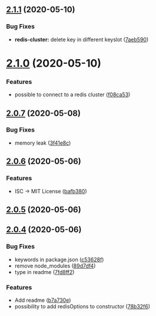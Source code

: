 ## [2.1.1](https://github.com/RedPillGroup/quidol-redis-cache/compare/v2.1.0...v2.1.1) (2020-05-10)


### Bug Fixes

* **redis-cluster:** delete key in different keyslot ([7aeb590](https://github.com/RedPillGroup/quidol-redis-cache/commit/7aeb5908e2a9700f4c81fece72adb93ad426f88d))



# [2.1.0](https://github.com/RedPillGroup/quidol-redis-cache/compare/v2.0.7...v2.1.0) (2020-05-10)


### Features

* possible to connect to a redis cluster ([f08ca53](https://github.com/RedPillGroup/quidol-redis-cache/commit/f08ca53ed9d4a6efabb0fc0a18b624fd56652bed))



## [2.0.7](https://github.com/RedPillGroup/quidol-redis-cache/compare/v2.0.6...v2.0.7) (2020-05-08)


### Bug Fixes

* memory leak ([3f41e8c](https://github.com/RedPillGroup/quidol-redis-cache/commit/3f41e8c22258d18bbbf0c5e8aa6477d252b81cb6))



## [2.0.6](https://github.com/RedPillGroup/quidol-redis-cache/compare/v2.0.5...v2.0.6) (2020-05-06)


### Features

* ISC -> MIT License ([bafb380](https://github.com/RedPillGroup/quidol-redis-cache/commit/bafb380635e80d49fa82a34b5eb406004ea0b7e0))



## [2.0.5](https://github.com/RedPillGroup/quidol-redis-cache/compare/v2.0.4...v2.0.5) (2020-05-06)



## [2.0.4](https://github.com/RedPillGroup/quidol-redis-cache/compare/78b32f66ad31da8f1d8036728d6eed00014c5e53...v2.0.4) (2020-05-06)


### Bug Fixes

* keywords in package.json ([c53628f](https://github.com/RedPillGroup/quidol-redis-cache/commit/c53628f477f56ca7af0b0b197d4c482589ec85b2))
* remove node_modules ([89d7df4](https://github.com/RedPillGroup/quidol-redis-cache/commit/89d7df405b6e2e6d73eeb36a74d376ca6e6b4104))
* type in readme ([7fd8ff2](https://github.com/RedPillGroup/quidol-redis-cache/commit/7fd8ff27daf7e745c909fdc92731abfd2112501a))


### Features

* Add readme ([b7a730e](https://github.com/RedPillGroup/quidol-redis-cache/commit/b7a730ed5ac4a25f54e732e595f14f087f6760cf))
* possibility to add redisOptions to constructor ([78b32f6](https://github.com/RedPillGroup/quidol-redis-cache/commit/78b32f66ad31da8f1d8036728d6eed00014c5e53))



